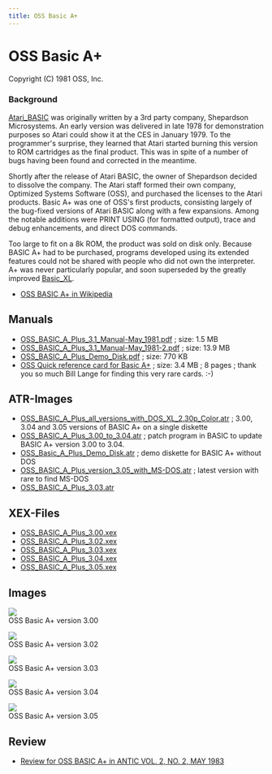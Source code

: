 ```yaml
---
title: OSS Basic A+
---
```

# OSS Basic A+  
Copyright (C) 1981 OSS, Inc.  
  
### Background  
[Atari_BASIC](../Atari_BASIC/index.md) was originally written by a 3rd party company, Shepardson Microsystems. An early version was delivered in late 1978 for demonstration purposes so Atari could show it at the CES in January 1979. To the programmer's surprise, they learned that Atari started burning this version to ROM cartridges as the final product. This was in spite of a number of bugs having been found and corrected in the meantime.  
  
Shortly after the release of Atari BASIC, the owner of Shepardson decided to dissolve the company. The Atari staff formed their own company, Optimized Systems Software (OSS), and purchased the licenses to the Atari products. Basic A+ was one of OSS's first products, consisting largely of the bug-fixed versions of Atari BASIC along with a few expansions. Among the notable additions were PRINT USING (for formatted output), trace and debug enhancements, and direct DOS commands.  
  
Too large to fit on a 8k ROM, the product was sold on disk only. Because BASIC A+ had to be purchased, programs developed using its extended features could not be shared with people who did not own the interpreter. A+ was never particularly popular, and soon superseded by the greatly improved [Basic_XL](../Basic_XL/index.md).  
  
- [OSS BASIC A+ in Wikipedia](https://en.wikipedia.org/wiki/BASIC_A%2B)  
  
## Manuals  
- [OSS_BASIC_A_Plus_3.1_Manual-May_1981.pdf](attachments/OSS_BASIC_A_Plus_3.1_Manual-May_1981.pdf) ; size: 1.5 MB  
- [OSS_BASIC_A_Plus_3.1_Manual-May_1981-2.pdf](attachments/OSS_BASIC_A_Plus_3.1_Manual-May_1981-2.pdf) ; size: 13.9 MB  
- [OSS_BASIC_A_Plus_Demo_Disk.pdf](attachments/OSS_BASIC_A_Plus_Demo_Disk.pdf) ; size: 770 KB  
- [OSS Quick reference card for Basic A+](attachments/oss-quick-reference-card-basic-a-plus.pdf) ; size: 3.4 MB ; 8 pages ; thank you so much Bill Lange for finding this very rare cards. :-)  
  
## ATR-Images  
- [OSS_BASIC_A_Plus_all_versions_with_DOS_XL_2.30p_Color.atr](attachments/OSS_BASIC_A_Plus_all_versions_with_DOS_XL_2.30p_Color.atr) ; 3.00, 3.04 and 3.05 versions of BASIC A+ on a single diskette  
- [OSS_BASIC_A_Plus_3.00_to_3.04.atr](attachments/OSS_BASIC_A_Plus_3.00_to_3.04.atr) ; patch program in BASIC to update BASIC A+ version 3.00 to 3.04.  
- [OSS_Basic_A_Plus_Demo_Disk.atr](attachments/OSS_Basic_A_Plus_Demo_Disk.atr) ; demo diskette for BASIC A+ without DOS  
- [OSS_BASIC_A_Plus_version_3.05_with_MS-DOS.atr](attachments/OSS_BASIC_A_Plus_version_3.05_with_MS-DOS.atr) ; latest version with rare to find MS-DOS  
- [OSS_BASIC_A_Plus_3.03.atr](attachments/OSS_BASIC_A_Plus_3.03.atr)  
## XEX-Files  
- [OSS_BASIC_A_Plus_3.00.xex](attachments/OSS_BASIC_A_Plus_3.00.xex)  
- [OSS_BASIC_A_Plus_3.02.xex](attachments/OSS_BASIC_A_Plus_3.02.xex)  
- [OSS_BASIC_A_Plus_3.03.xex](attachments/OSS_BASIC_A_Plus_3.03.xex)  
- [OSS_BASIC_A_Plus_3.04.xex](attachments/OSS_BASIC_A_Plus_3.04.xex)  
- [OSS_BASIC_A_Plus_3.05.xex](attachments/OSS_BASIC_A_Plus_3.05.xex)  
## Images  
![](attachments/3.00.jpg)  
OSS Basic A+ version 3.00  
  
![](attachments/3.02.png)  
OSS Basic A+ version 3.02  
  
![](attachments/3.03.png)  
OSS Basic A+ version 3.03  
  
![](attachments/3.04.jpg)  
OSS Basic A+ version 3.04  
  
![](attachments/3.05.jpg)  
OSS Basic A+ version 3.05  
  
## Review  
- [Review for OSS BASIC A+ in ANTIC VOL. 2, NO. 2, MAY 1983](http://www.atarimagazines.com/v2n2/productreviews.html)  
